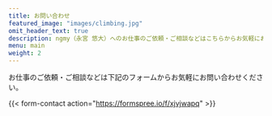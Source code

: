 ```yaml
---
title: お問い合わせ
featured_image: "images/climbing.jpg"
omit_header_text: true
description: ngmy（永宮 悠大）へのお仕事のご依頼・ご相談などはこちらからお気軽にお問い合わせください。
menu: main
weight: 2
---
```


お仕事のご依頼・ご相談などは下記のフォームからお気軽にお問い合わせください。

{{< form-contact action="https://formspree.io/f/xjvjwapq" >}}
